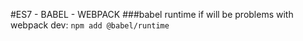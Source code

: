 #ES7 - BABEL - WEBPACK
###babel runtime
if will be problems with webpack dev: ```npm add @babel/runtime```
